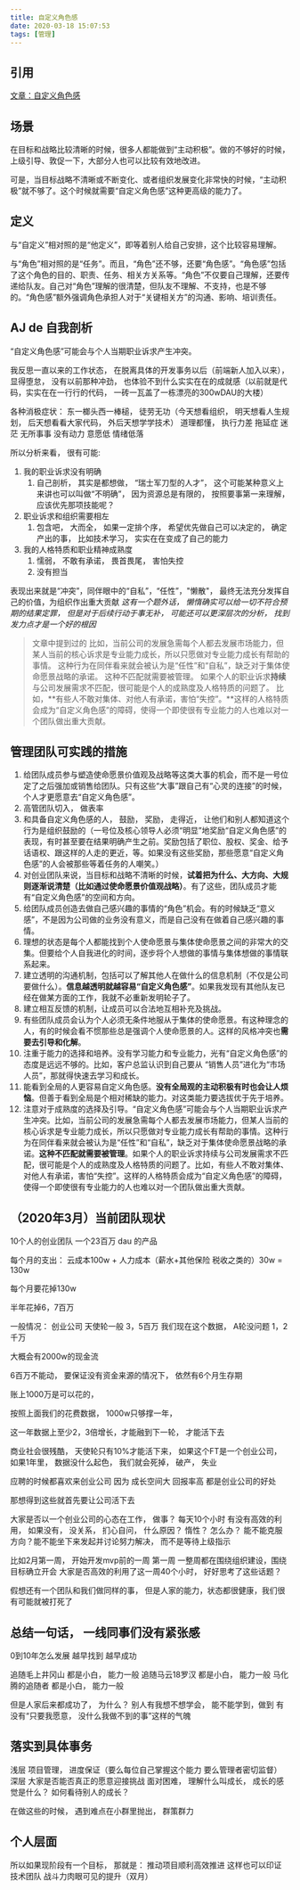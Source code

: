 ```yaml
---
title: 自定义角色感
date: 2020-03-18 15:07:53
tags: [管理]
---
```


## 引用

[文章：自定义角色感](https://mp.weixin.qq.com/s?__biz=MzUzMzk0NjczMg==&mid=2247486687&idx=1&sn=2655944956ca6f76d6a995aab3297475&chksm=fa9d04dccdea8dcae923c5f404f6b0864cdf68a9cd14b877d285749653d2336dc707e9d0939a&mpshare=1&scene=1&srcid=&sharer_sharetime=1584456824971&sharer_shareid=339313784d207fc6c4432ce2cd443b18&rd2werd=1#wechat_redirect)

## 场景

在目标和战略比较清晰的时候，很多人都能做到“主动积极”。做的不够好的时候，上级引导、敦促一下，大部分人也可以比较有效地改进。

可是，当目标战略不清晰或不断变化、或者组织发展变化非常快的时候，“主动积极”就不够了。这个时候就需要“自定义角色感”这种更高级的能力了。

## 定义

与“自定义”相对照的是“他定义”，即等着别人给自己安排，这个比较容易理解。

与“角色”相对照的是“任务”。而且，“角色”还不够，还要“角色感”。“角色感”包括了这个角色的目的、职责、任务、相关方关系等。“角色”不仅要自己理解，还要传递给队友。自己对“角色”理解的很清楚，但队友不理解、不支持，也是不够的。“角色感”额外强调角色承担人对于“关键相关方”的沟通、影响、培训责任。

## AJ de 自我剖析

“自定义角色感”可能会与个人当期职业诉求产生冲突。

我反思一直以来的工作状态， 在脱离具体的开发事务以后（前端新人加入以来）， 显得堕怠， 没有以前那种冲劲， 也体验不到什么实实在在的成就感（以前就是代码，实实在在一行行的代码， 一砖一瓦盖了一栋漂亮的300wDAU的大楼）

各种消极症状：
东一榔头西一棒槌， 徒劳无功（今天想看组织， 明天想看人生规划， 后天想看看大家代码， 外后天想学学技术）
道理都懂，  执行力差
拖延症
迷茫
无所事事
没有动力
意愿低
情绪低落

所以分析来看， 很有可能:

1. 我的职业诉求没有明确
   1. 自己剖析， 其实是都想做， “瑞士军刀型的人才”， 这个可能某种意义上来讲也可以叫做“不明确”， 因为资源总是有限的， 按照要事第一来理解， 应该优先那项技能呢？
2. 职业诉求和组织需要相左
   1. 包含吧， 大而全， 如果一定排个序， 希望优先做自己可以决定的， 确定产出的事， 比如技术学习， 实实在在变成了自己的能力
3. 我的人格特质和职业精神成熟度
   1. 懦弱， 不敢有承诺， 畏首畏尾， 害怕失控
   2. 没有担当

表现出来就是“冲突”，同伴眼中的“自私”，“任性”，"懒散"， 最终无法充分发挥自己的价值，为组织作出重大贡献
*这有一个题外话， 懒惰确实可以给一切不符合预期的结果定罪， 但是对于后续行动于事无补， 可能还可以更深层次的分析， 找到发力点才是一个好的根因*

> 文章中提到过的
> 比如，当前公司的发展急需每个人都去发展市场能力，但某人当前的核心诉求是专业能力成长，所以只愿做对专业能力成长有帮助的事情。
> 这种行为在同伴看来就会被认为是“任性”和“自私”，缺乏对于集体使命愿景战略的承诺。
> 这种不匹配就需要被管理。
> 如果个人的职业诉求**持续**与公司发展需求不匹配，很可能是个人的成熟度及人格特质的问题了。
> 比如，**有些人不敢对集体、对他人有承诺，害怕“失控”。**这样的人格特质会成为“自定义角色感”的障碍，使得一个即使很有专业能力的人也难以对一个团队做出重大贡献。

## 管理团队可实践的措施

1. 给团队成员参与塑造使命愿景价值观及战略等这类大事的机会，而不是一号位定了之后强加或销售给团队。只有这些“大事”跟自己有“心灵的连接”的时候，个人才更愿意去“自定义角色感”。
2. 高管团队切入， 做表率
3. 和具备自定义角色感的人， 鼓励， 奖励， 走得近， 让他们和别人都知道这个行为是组织鼓励的（一号位及核心领导人必须“明显”地奖励“自定义角色感”的表现，有时甚至要在结果明确产生之前。奖励包括了职位、股权、奖金、给予话语权、跟这样的人走的更近，等。如果没有这些奖励，那些愿意“自定义角色感”的人会被那些等着任务的人嘲笑。）
4. 对创业团队来说，当目标和战略不清晰的时候，**试着把为什么、大方向、大规则逐渐说清楚（比如通过使命愿景价值观战略）**。有了这些，团队成员才能有“自定义角色感”的空间和方向。
5. 给团队成员创造去做自己感兴趣的事情的“角色”机会。有的时候缺乏“意义感”，不是因为公司做的业务没有意义，而是自己没有在做着自己感兴趣的事情。
6. 理想的状态是每个人都能找到个人使命愿景与集体使命愿景之间的非常大的交集。但要给个人自我进化的时间，逐步将个人想做的事情与集体想做的事情联系起来。
7. 建立透明的沟通机制，包括可以了解其他人在做什么的信息机制（不仅是公司要做什么）。**信息越透明就越容易“自定义角色感”**。如果我发现有其他队友已经在做某方面的工作，我就不必重新发明轮子了。
8. 建立相互反馈的机制，让成员可以合法地互相补充及挑战。
9. 有些团队成员会认为个人必须无条件地服从于集体的使命愿景。有这种理念的人，有的时候会看不惯那些总是强调个人使命愿景的人。这样的风格冲突也**需要去引导和化解**。
10. 注重于能力的选择和培养。没有学习能力和专业能力，光有“自定义角色感”的态度是远远不够的。比如，客户总监认识到自己要从 “销售人员”进化为“市场人员”，那就得快速去学习和成长。
11. 能看到全局的人更容易自定义角色感。**没有全局观的主动积极有时也会让人烦恼**。但善于看到全局是个相对稀缺的能力。对这类能力要选拔优于先于培养。
12. 注意对于成熟度的选择及引导。“自定义角色感”可能会与个人当期职业诉求产生冲突。比如，当前公司的发展急需每个人都去发展市场能力，但某人当前的核心诉求是专业能力成长，所以只愿做对专业能力成长有帮助的事情。这种行为在同伴看来就会被认为是“任性”和“自私”，缺乏对于集体使命愿景战略的承诺。**这种不匹配就需要被管理**。如果个人的职业诉求持续与公司发展需求不匹配，很可能是个人的成熟度及人格特质的问题了。比如，有些人不敢对集体、对他人有承诺，害怕“失控”。这样的人格特质会成为“自定义角色感”的障碍，使得一个即使很有专业能力的人也难以对一个团队做出重大贡献。

## （2020年3月）当前团队现状

10个人的创业团队 一个23百万 dau 的产品

每个月的支出：
  云成本100w + 人力成本（薪水+其他保险 税收之类的）30w =  130w

每个月要花掉130w

半年花掉6，7百万

一般情况：
创业公司  天使轮一般 3，5百万
我们现在这个数据， A轮没问题  1，2千万

大概会有2000w的现金流

6百万不能动， 要保证没有资金来源的情况下， 依然有6个月生存期

账上1000万是可以花的，

按照上面我们的花费数据， 1000w只够撑一年，

这一年数据上至少2，3倍增长，才能融到下一轮， 才能活下去

商业社会很残酷， 天使轮只有10%才能活下来，
如果这个FT是一个创业公司， 如果1年里， 数据没什么起色， 我们就会死掉， 破产， 失业

应聘的时候都喜欢来创业公司
因为
成长空间大 回报率高 都是创业公司的好处

那想得到这些就首先要让公司活下去

大家是否以一个创业公司的心态在工作， 做事？
每天10个小时 有没有高效的利用，
如果没有，
没关系， 扪心自问，
什么原因？
惰性？ 怎么办？ 能不能克服
方向？能不能坐下来发起并讨论努力解决， 而不是等待上级指示

比如2月第一周， 开始开发mvp前的一周
第一周  一整周都在围绕组织建设，围绕目标确立开会
大家是否高效的利用了这一周40个小时， 好好思考了这些话题？

假想还有一个团队和我们做同样的事， 但是人家的能力，状态都很健康，我们很有可能就被打死了

## 总结一句话， 一线同事们没有紧张感

0到10年怎么发展 越早找到 越早成功

追随毛上井冈山 都是小白， 能力一般
追随马云18罗汉 都是小白， 能力一般
马化腾的追随者 都是小白， 能力一般

但是人家后来都成功了， 为什么？
别人有我想不想学会， 能不能学到，做到
有没有“只要我愿意， 没什么我做不到的事”这样的气魄

## 落实到具体事务

浅层  项目管理， 进度保证（要么每位自己掌握这个能力 要么管理者密切监督）
深层  大家是否能否真正的愿意迎接挑战  面对困难， 理解什么叫成长， 成长的感觉是什么？ 如何看待别人的成长？

在做这些的时候， 遇到难点在小群里抛出， 群策群力

## 个人层面

所以如果现阶段有一个目标， 那就是：
  推动项目顺利高效推进
    这样也可以印证 技术团队 战斗力肉眼可见的提升（双月）
